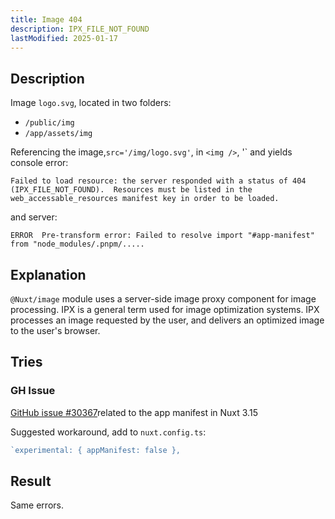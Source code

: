 ```yaml
---
title: Image 404
description: IPX_FILE_NOT_FOUND
lastModified: 2025-01-17
---
```


## Description

Image `logo.svg`, located in two folders:

- `/public/img`
- `/app/assets/img`

Referencing the image,`src='/img/logo.svg'`, in `<img />`, '<NuxtImg />` and yields console error:

```log
Failed to load resource: the server responded with a status of 404 (IPX_FILE_NOT_FOUND).  Resources must be listed in the web_accessable_resources manifest key in order to be loaded.
```

and server:

```log
ERROR  Pre-transform error: Failed to resolve import "#app-manifest" from "node_modules/.pnpm/.....
```

## Explanation

`@Nuxt/image` module uses a server-side image proxy component for image processing.  IPX is a general term used for image optimization systems.  IPX processes an image requested by the user, and delivers an optimized image to the user's browser.

## Tries

### GH Issue

[GitHub issue #30367](https://github.com/nuxt/nuxt/issues/30367)related to the app manifest in Nuxt 3.15

Suggested workaround, add to `nuxt.config.ts`:

```ts
`experimental: { appManifest: false },
```
## Result

Same errors.
